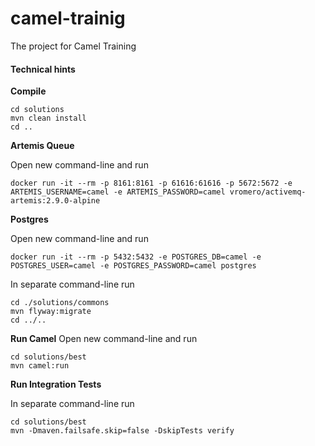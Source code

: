 # camel-trainig
The project for Camel Training

#### Technical hints

**Compile**

```
cd solutions
mvn clean install
cd ..
```

**Artemis Queue**

Open new command-line and run
 ```
 docker run -it --rm -p 8161:8161 -p 61616:61616 -p 5672:5672 -e ARTEMIS_USERNAME=camel -e ARTEMIS_PASSWORD=camel vromero/activemq-artemis:2.9.0-alpine
```

**Postgres**

Open new command-line and run
```
docker run -it --rm -p 5432:5432 -e POSTGRES_DB=camel -e POSTGRES_USER=camel -e POSTGRES_PASSWORD=camel postgres
```

In separate command-line run
```
cd ./solutions/commons
mvn flyway:migrate
cd ../..
```

**Run Camel**
Open new command-line and run
```
cd solutions/best
mvn camel:run
```

**Run Integration Tests**

In separate command-line run
```
cd solutions/best
mvn -Dmaven.failsafe.skip=false -DskipTests verify
```

